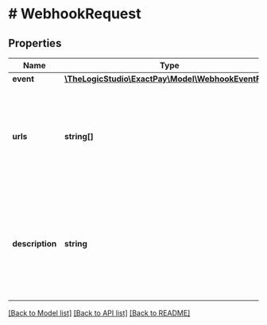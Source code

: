 # # WebhookRequest

## Properties

Name | Type | Description | Notes
------------ | ------------- | ------------- | -------------
**event** | [**\TheLogicStudio\ExactPay\Model\WebhookEventField**](WebhookEventField.md) |  |
**urls** | **string[]** | Is a list of urls in the customer side that will be invoked and notified once an event is triggered. |
**description** | **string** | Is a description of the purpose of this webhook definition, what the customer will use it for. | [optional]

[[Back to Model list]](../../README.md#models) [[Back to API list]](../../README.md#endpoints) [[Back to README]](../../README.md)
